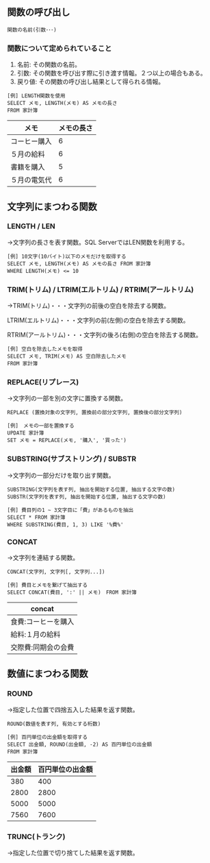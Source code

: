 ## 関数の呼び出し
```
関数の名前(引数･･･)
```

### 関数について定められていること

1. 名前: その関数の名前。
2. 引数: その関数を呼び出す際に引き渡す情報。２つ以上の場合もある。
3. 戻り値: その関数の呼び出し結果として得られる情報。
```
[例] LENGTH関数を使用
SELECT メモ, LENGTH(メモ) AS メモの長さ
FROM 家計簿
```
| メモ | メモの長さ |
| --- | --- |
| コーヒー購入 | 6 |
| ５月の給料 | 6 |
| 書籍を購入 | 5 |
| ５月の電気代 | 6 |

## 文字列にまつわる関数

### LENGTH / LEN

→文字列の長さを表す関数。SQL ServerではLEN関数を利用する。
```
[例] 10文字(10バイト)以下のメモだけを取得する
SELECT メモ, LENGTH(メモ) AS メモの長さ FROM 家計簿
WHERE LENGTH(メモ) <= 10
```

### TRIM(トリム) / LTRIM(エルトリム) / RTRIM(アールトリム)

→TRIM(トリム)・・・文字列の前後の空白を除去する関数。

LTRIM(エルトリム)・・・文字列の前(左側)の空白を除去する関数。

RTRIM(アールトリム)・・・文字列の後ろ(右側)の空白を除去する関数。
```
[例] 空白を除去したメモを取得
SELECT メモ, TRIM(メモ) AS 空白除去したメモ
FROM 家計簿
```

### REPLACE(リプレース)

→文字列の一部を別の文字に置換する関数。

```
REPLACE (置換対象の文字列, 置換前の部分文字列, 置換後の部分文字列)
```
```
[例]　メモの一部を置換する
UPDATE 家計簿
SET メモ = REPLACE(メモ, '購入', '買った')
```

### SUBSTRING(サブストリング) / SUBSTR

→文字列の一部分だけを取り出す関数。

```
SUBSTRING(文字列を表す列, 抽出を開始する位置, 抽出する文字の数)
SUBSTR(文字列を表す列, 抽出を開始する位置, 抽出する文字の数)
```
```
[例] 費目列の1 ~ 3文字目に「費」があるものを抽出
SELECT * FROM 家計簿
WHERE SUBSTRING(費目, 1, 3) LIKE '%費%'
```

### CONCAT

→文字列を連結する関数。
```
CONCAT(文字列, 文字列[, 文字列...])
```
```
[例] 費目とメモを繋げて抽出する
SELECT CONCAT(費目, ':' || メモ)　FROM 家計簿
```
| concat |
| --- |
| 食費:コーヒーを購入 |
| 給料:１月の給料 |
| 交際費:同期会の会費 |


## 数値にまつわる関数

### ROUND

→指定した位置で四捨五入した結果を返す関数。
```
ROUND(数値を表す列, 有効とする桁数)
```
```
[例] 百円単位の出金額を取得する
SELECT 出金額, ROUND(出金額, -2) AS 百円単位の出金額
FROM 家計簿
```
| 出金額 | 百円単位の出金額 |
| --- | --- |
| 380 | 400 |
| 2800 | 2800 |
| 5000 | 5000 |
| 7560 | 7600 |

### TRUNC(トランク)

→指定した位置で切り捨てした結果を返す関数。
